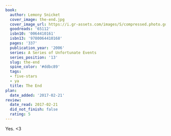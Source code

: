 ```yaml
---
book:
  author: Lemony Snicket
  cover_image: the-end.jpg
  cover_image_url: https://i.gr-assets.com/images/S/compressed.photo.goodreads.com/books/1524761836l/65112._SX98_.jpg
  goodreads: '65112'
  isbn10: '0064410161'
  isbn13: '9780064410168'
  pages: '337'
  publication_year: '2006'
  series: A Series of Unfortunate Events
  series_position: '13'
  slug: the-end
  spine_color: '#ddbc89'
  tags:
  - five-stars
  - ya
  title: The End
plan:
  date_added: '2017-02-21'
review:
  date_read: 2017-02-21
  did_not_finish: false
  rating: 5
---
```


Yes. &lt;3
